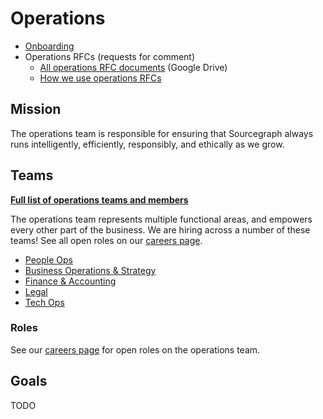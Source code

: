 # Operations

- [Onboarding](onboarding.md)
- Operations RFCs (requests for comment)
  - [All operations RFC documents](https://drive.google.com/drive/folders/1BFW91sECBDIyrq2XLm5zEgJjfadpDpaR) (Google Drive)
  - [How we use operations RFCs](ops-rfcs.md)

## Mission

The operations team is responsible for ensuring that Sourcegraph always runs intelligently, efficiently, responsibly, and ethically as we grow. 

## Teams

[**Full list of operations teams and members**](../../company/team/org_chart.md#operations)

The operations team represents multiple functional areas, and empowers every other part of the business. We are hiring across a number of these teams! See all open roles on our [careers page](../../company/careers.md).

- [People Ops](../people-ops/index.md)
- [Business Operations & Strategy](bizops/index.md)
- [Finance & Accounting](finance/index.md)
- [Legal](legal/index.md)
- [Tech Ops](tech-ops/index.md)

### Roles

See our [careers page](../../company/careers.md) for open roles on the operations team.

## Goals

TODO
